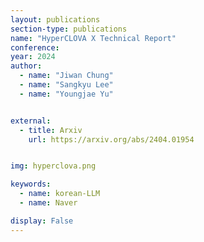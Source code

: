 ```yaml
---
layout: publications
section-type: publications
name: "HyperCLOVA X Technical Report"
conference: 
year: 2024
author:
  - name: "Jiwan Chung"
  - name: "Sangkyu Lee"
  - name: "Youngjae Yu"


external:
  - title: Arxiv
    url: https://arxiv.org/abs/2404.01954


img: hyperclova.png

keywords:
  - name: korean-LLM
  - name: Naver 

display: False
---
```

